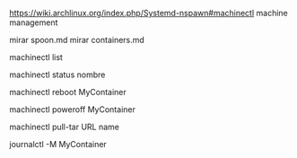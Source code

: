 https://wiki.archlinux.org/index.php/Systemd-nspawn#machinectl
machine management

mirar spoon.md
mirar containers.md


machinectl list

machinectl status nombre

machinectl reboot MyContainer

machinectl poweroff MyContainer

machinectl pull-tar URL name

journalctl -M MyContainer
